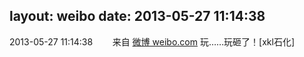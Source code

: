 layout: weibo
date: 2013-05-27 11:14:38
---
2013-05-27 11:14:38  &nbsp;&nbsp;&nbsp;&nbsp;&nbsp;&nbsp; 来自 <a href="http://weibo.com/" rel="nofollow">微博 weibo.com</a>
玩……玩砸了！[xkl石化] ​​​
